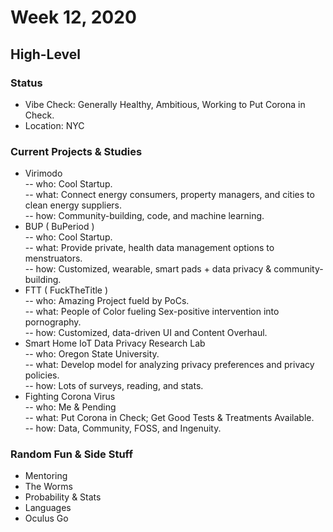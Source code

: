 # Week 12, 2020
## High-Level
### Status
- Vibe Check: Generally Healthy, Ambitious, Working to Put Corona in Check.
- Location: NYC
### Current Projects & Studies
- Virimodo  
-- who: Cool Startup.  
-- what: Connect energy consumers, property managers, and cities to clean energy suppliers.  
-- how: Community-building, code, and machine learning.  
- BUP ( BuPeriod )  
-- who: Cool Startup.  
-- what:  Provide private, health data management options to menstruators.  
-- how:  Customized, wearable, smart pads + data privacy & community-building.  
- FTT ( FuckTheTitle )  
-- who:  Amazing Project fueld by PoCs.  
-- what:  People of Color fueling Sex-positive intervention into pornography.  
-- how:  Customized, data-driven UI and Content Overhaul.  
- Smart Home IoT Data Privacy Research Lab  
-- who: Oregon State University.  
-- what: Develop model for analyzing privacy preferences and privacy policies.  
-- how: Lots of surveys, reading, and stats.  
- Fighting Corona Virus  
-- who: Me & Pending  
-- what: Put Corona in Check; Get Good Tests & Treatments Available.  
-- how: Data, Community, FOSS, and Ingenuity.  
### Random Fun & Side Stuff
- Mentoring
- The Worms
- Probability & Stats
- Languages
- Oculus Go
